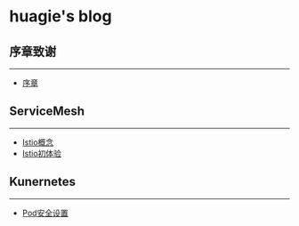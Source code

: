 # huagie's blog

## 序章致谢
---
- [序章](./home.md)


## ServiceMesh 
---
- [Istio概念](./Istio1.md)
- [Istio初体验](./istio2.md)

## Kunernetes 
---
- [Pod安全设置](./PodSec.md)
